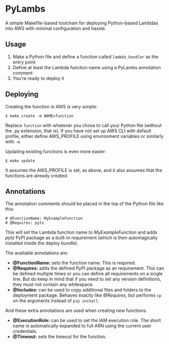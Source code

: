 # PyLambs

A simple Makefile-based toolchain for deploying Python-based Lambdas into AWS with minimal configuration and hassle.

## Usage

1. Make a Python file and define a function called `lambda_handler` as the entry point
2. Define at least the Lambda function name using a PyLambs annotation comment
3. You're ready to deploy it

## Deploying

Creating the function in AWS is very simple:

```
$ make create -m NAME=function
```

Replace `function` with whatever you chose to call your Python file (without the .py extension, that is). If you have not set up AWS CLI with default profile, either define AWS_PROFILE using environment variables or similarly with `-m`

Updating existing functions is even more easier:

```
$ make update
```

It assumes the AWS_PROFILE is set, as above, and it also assumes that the functions are already created.

## Annotations

The annotation comments should be placed in the top of the Python file like this:

```
# @FunctionName: MyExampleFunction
# @Requires: pytz
```

This will set the Lambda function name to _MyExampleFunction_ and adds _pytz_ PyPI package as a built-in requirement (which is then automagically installed inside the deploy bundle).

The available annotations are:

* **@FunctionName:** sets the function name. This is required.
* **@Requires:** adds the defined PyPI package as an requirement. This can be defined multiple times or you can define all requirements on a single line. But do keep in mind that if you need to set any version definitions, they must not contain any whitespace.
* **@Includes:** can be used to copy additional files and folders to the deployment package. Behaves exactly like *@Requires*, but performs `cp` on the arguments instead of `pip install`.

And these extra annotations are used when creating new functions:

* **@ExecutionRole:** can be used to set the IAM execution role. The short name is automatically expanded to full ARN using the current user credentials.
* **@Timeout:** sets the timeout for the function.